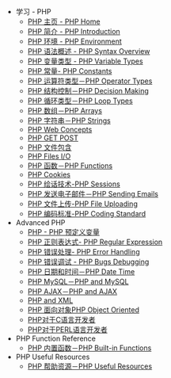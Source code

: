 - 学习 - PHP  
  - [PHP 主页 - PHP Home](home.md)
  - [PHP 简介 - PHP Introduction](introduction.md)
  - [PHP 环境 - PHP Environment](environments/environment.md)
  - [PHP 语法概述 - PHP Syntax Overview](syntax-overview.md)
  - [PHP 变量类型 - PHP Variable Types](variable-types/variable-types.md)
  - [PHP 常量- PHP Constants](constants.md)
  - [PHP 运算符类型－PHP Operator Types](operator-types.md)
  - [PHP 结构控制－PHP Decision Making](decision-making.md)
  - [PHP 循环类型－PHP Loop Types](loop-types.md)
  - [PHP 数组－PHP Arrays](arrays.md)
  - [PHP 字符串－PHP Strings](strings.md)
  - [PHP Web Concepts](concepts.md)
  - [PHP GET POST](get-post.md)
  - [PHP 文件包含](file-inclusion.md)
  - [PHP Files I/O](files.md)
  - [PHP 函数－PHP Functions](php-functions.md)
  - [PHP Cookies](cookies.md)
  - [PHP 绘话技术-PHP Sessions](sessions.md)
  - [PHP 发送电子邮件－PHP Sending Emails](sending-emails.md)
  - [PHP 文件上传-PHP File Uploading](file-uploading.md)
  - [PHP 编码标准-PHP Coding Standard](coding-standard.md)
- Advanced PHP
  - [PHP  - PHP 预定义变量](predefined-variables.md)
  - [PHP 正则表达式- PHP Regular Expression](regular-expression.md)
  - [PHP 错误处理- PHP Error Handling](error-handling.md)
  - [PHP 错误调试 - PHP Bugs Debugging](bugs-debugging.md)
  - [PHP 日期和时间－PHP Date Time](date-time.md)
  - [PHP MySQL－PHP and MySQL](mysql.md)
  - [PHP AJAX－PHP and AJAX](ajax.md)
  - [PHP and XML](xml.md)
  - [PHP 面向对象PHP Object Oriented](object-oriented.md)
  - [PHP对于C语言开发者](developers.md)
  - [PHP对于PERL语言开发者](perl-developers.md)
- PHP Function Reference
  - [PHP 内置函数－PHP Built-in Functions](functions.md)
- PHP Useful Resources
  - [PHP 帮助资源－PHP Useful Resources](useful-resources.md)
